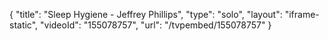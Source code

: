 {
    "title": "Sleep Hygiene - Jeffrey Phillips",
    "type": "solo",
    "layout": "iframe-static",
    "videoId": "155078757",
    "url": "\/tvpembed\/155078757"
}